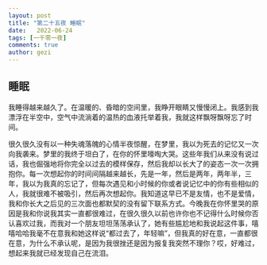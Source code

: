 ```yaml
---
layout: post
title: "第二十五夜 睡眠"
date:   2022-06-24
tags: [一千零一夜]
comments: true
author: gezi
---
```


<!-- more -->

## 睡眠

我睡得越来越久了。在温暖的、昏暗的空间里，我睁开眼睛又慢慢闭上。我感到我漂浮在半空中，空气中流淌着的温热的血液托举着我，我就这样飘呀飘呀忘了时间。

很久很久没有以一种失魂落魄的心情半夜惊醒，在梦里，我以为死去的记忆又一次向我袭来。梦里的我终于坦白了，在你的怀里嚎啕大哭。这些年我们从来没有说过话，我也倔强地将你完全以过去的模样保存，然后我却以长大了的姿态一次一次拥抱你。每一次想起你的时间间隔越来越长，先是一年，然后是两年，两年半，三年，我以为我真的忘记了，但每次遇见和小时候的你或者说记忆中的你有些相似的人，我就很难不被吸引，然后再次想起你。我知道这早已不是友情，也不是爱情，我和你长大之后见的三次面也都默契的没有留下联系方式。今晚我在你怀里哭的原因是我和你说我其实一直都很难过，在很久很久以前也许你也不记得什么时候你否认喜欢过我，而我对一个朋友坦坦荡荡承认了，她有些尴尬地和我说起这件事，嘻嘻哈哈我毫不在意我和她这样说“都过去了，年轻嘛”，但我真的好在意，一直都很在意，为什么不承认呢，是因为我很挫还是因为报复我突然不理你？哎，好难过，想起来我就已经发现自己在流泪。
